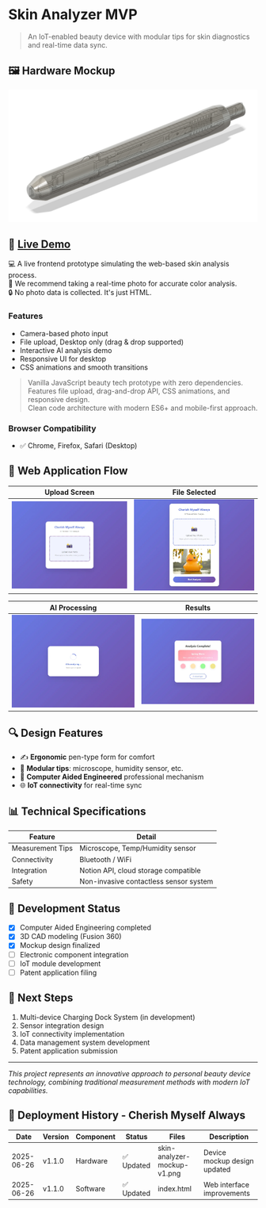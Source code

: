 # Skin Analyzer MVP

> An IoT-enabled beauty device with modular tips for skin diagnostics and real-time data sync.

## 🖼️ Hardware Mockup

![Skin Analyzer Mockup](https://raw.githubusercontent.com/minaverse-dev/skin-analyzer-mvp/main/assets/mockups/skin-analyzer-mockup-v1.png)

## 🚀 [Live Demo](https://minaverse-dev.github.io/skin-analyzer-mvp/)

💻 A live frontend prototype simulating the web-based skin analysis process.  
📸 We recommend taking a real-time photo for accurate color analysis.  
🔒 No photo data is collected. It's just HTML.

### Features
- Camera-based photo input
- File upload, Desktop only (drag & drop supported)
- Interactive AI analysis demo
- Responsive UI for desktop
- CSS animations and smooth transitions

> Vanilla JavaScript beauty tech prototype with zero dependencies.  
> Features file upload, drag-and-drop API, CSS animations, and responsive design.  
> Clean code architecture with modern ES6+ and mobile-first approach.

### Browser Compatibility
- ✅ Chrome, Firefox, Safari (Desktop)

## 📱 Web Application Flow

| Upload Screen | File Selected |
|:---:|:---:|
| ![Upload](assets/screenshots/01-webapp-main-screen.webp) | ![Selected](assets/screenshots/02-webapp-upload-screen.webp) |

| AI Processing | Results |
|:---:|:---:|
| ![Analyzing](assets/screenshots/03-webapp-analyze-screen.webp) | ![Complete](assets/screenshots/04-webapp-result-screen.webp) |

## 🔍 Design Features

- ✍️ **Ergonomic** pen-type form for comfort
- 🔁 **Modular tips**: microscope, humidity sensor, etc.
- 🧠 **Computer Aided Engineered** professional mechanism
- 🌐 **IoT connectivity** for real-time sync

## 📊 Technical Specifications

| Feature             | Detail                                      |
|---------------------|---------------------------------------------|
| Measurement Tips    | Microscope, Temp/Humidity sensor            |
| Connectivity        | Bluetooth / WiFi                            |
| Integration         | Notion API, cloud storage compatible        |
| Safety              | Non-invasive contactless sensor system      |

## 🔧 Development Status

- [x] Computer Aided Engineering completed
- [x] 3D CAD modeling (Fusion 360)
- [x] Mockup design finalized
- [ ] Electronic component integration
- [ ] IoT module development
- [ ] Patent application filing

## 🎯 Next Steps

1. Multi-device Charging Dock System (in development)
2. Sensor integration design
3. IoT connectivity implementation
4. Data management system development
5. Patent application submission

---

*This project represents an innovative approach to personal beauty device technology, combining traditional measurement methods with modern IoT capabilities.*

## 🚀 Deployment History - Cherish Myself Always 
| Date | Version | Component | Status | Files | Description |  
|------|---------|-----------|--------|-------|-------------|  
| 2025-06-26 | v1.1.0 | Hardware | ✅ Updated | skin-analyzer-mockup-v1.png | Device mockup design updated
| 2025-06-26 | v1.1.0 | Software | ✅ Updated | index.html | Web interface improvements
